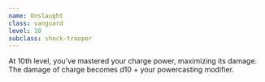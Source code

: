 ```yaml
---
name: Onslaught
class: vanguard
level: 10
subclass: shock-trooper
---
```

At 10th level, you've mastered your charge power, maximizing its damage. The damage of charge becomes d10 +
your powercasting modifier.
